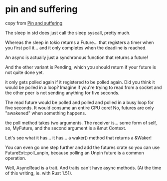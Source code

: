 # pin and suffering
copy from [Pin and suffering](https://fasterthanli.me/articles/pin-and-suffering)


>>>
The sleep in std does just call the sleep syscall, pretty much.

Whereas the sleep in tokio returns a Future... that registers a timer when you first poll it... and it only completes when the deadline is reached.

An async is actually just a synchronous function that returns a future!

And the other variant is Pending, which you should return if your future is not quite done yet.

 it only gets polled again if it registered to be polled again. Did you think it would be polled in a loop? Imagine if you're trying to read from a socket and the other peer is not sending anything for five seconds.

The read future would be polled and polled and polled in a busy loop for five seconds. It would consume an entire CPU core! No, futures are only "awakened" when something happens.

the poll method takes two arguments. The receiver is... some form of self, so, MyFuture, and the second argument is a &mut Context.

Let's see what it has... it has... a waker() method that returns a &Waker!

You can even go one step further and add the futures crate so you can use FutureExt::poll_unpin, because polling an Unpin future is a common operation.

Well, AsyncRead is a trait. And traits can't have async methods. (At the time of this writing, ie. with Rust 1.51).
